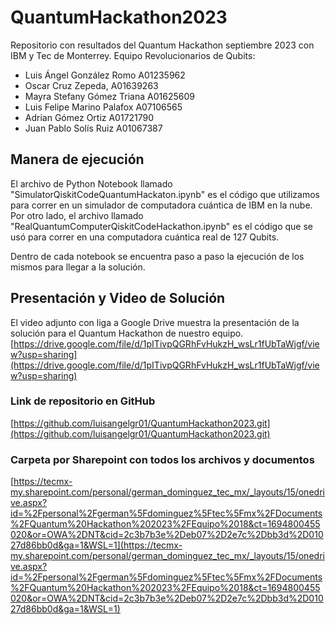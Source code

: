 # QuantumHackathon2023
Repositorio con resultados del Quantum Hackathon septiembre 2023 con IBM y Tec de Monterrey.
Equipo Revolucionarios de Qubits:

- Luis Ángel González Romo A01235962
- Oscar Cruz Zepeda, A01639263
- Mayra Stefany Gómez Triana A01625609
- Luis Felipe Marino Palafox A07106565
- Adrian Gómez Ortiz A01721790
- Juan Pablo Solís Ruiz A01067387

## Manera de ejecución
El archivo de Python Notebook llamado "SimulatorQiskitCodeQuantumHackaton.ipynb" es el código que utilizamos para correr en un simulador de computadora cuántica de IBM en la nube. Por otro lado, el archivo llamado "RealQuantumComputerQiskitCodeHackathon.ipynb" es el código que se usó para correr en una computadora cuántica real de 127 Qubits.

Dentro de cada notebook se encuentra paso a paso la ejecución de los mismos para llegar a la solución.


## Presentación y Video de Solución
El video adjunto con liga a Google Drive muestra la presentación de la solución para el Quantum Hackathon de nuestro equipo.
[https://drive.google.com/file/d/1pITivpQGRhFvHukzH_wsLr1fUbTaWjgf/view?usp=sharing](https://drive.google.com/file/d/1pITivpQGRhFvHukzH_wsLr1fUbTaWjgf/view?usp=sharing)


### Link de repositorio en GitHub
[https://github.com/luisangelgr01/QuantumHackathon2023.git](https://github.com/luisangelgr01/QuantumHackathon2023.git)


### Carpeta por Sharepoint con todos los archivos y documentos
[https://tecmx-my.sharepoint.com/personal/german_dominguez_tec_mx/_layouts/15/onedrive.aspx?id=%2Fpersonal%2Fgerman%5Fdominguez%5Ftec%5Fmx%2FDocuments%2FQuantum%20Hackathon%202023%2FEquipo%2018&ct=1694800455020&or=OWA%2DNT&cid=2c3b7b3e%2Deb07%2D2e7c%2Dbb3d%2D01027d86bb0d&ga=1&WSL=1](https://tecmx-my.sharepoint.com/personal/german_dominguez_tec_mx/_layouts/15/onedrive.aspx?id=%2Fpersonal%2Fgerman%5Fdominguez%5Ftec%5Fmx%2FDocuments%2FQuantum%20Hackathon%202023%2FEquipo%2018&ct=1694800455020&or=OWA%2DNT&cid=2c3b7b3e%2Deb07%2D2e7c%2Dbb3d%2D01027d86bb0d&ga=1&WSL=1)
